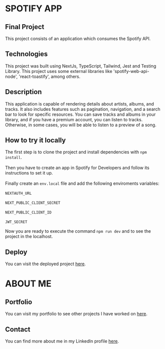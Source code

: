 # SPOTIFY APP

## Final Project

This project consists of an application which consumes the Spotify API.

## Technologies

This project was built using NextJs, TypeScript, Tailwind, Jest and Testing Library. This project uses some external libraries like 'spotify-web-api-node', 'react-toastify', among others.

## Description

This application is capable of rendering details about artists, albums, and tracks. It also includes features such as pagination, navigation, and a search bar to look for specific resources.
You can save tracks and albums in your library, and if you have a premium account, you can listen to tracks. Otherwise, in some cases, you will be able to listen to a preview of a song.

## How to try it locally

The first step is to clone the project and install dependencies with `npm install`. <br />
<br />
Then you have to create an app in Spotify for Developers and follow its instructions to set it up.<br /> 
<br />
Finally create an `env.local` file and add the following enviroments variables: <br />
<br />
`NEXTAUTH_URL`<br />
<br />
`NEXT_PUBLIC_CLIENT_SECRET`<br />
<br />
`NEXT_PUBLIC_CLIENT_ID`<br />
<br />
`JWT_SECRET`<br />

Now you are ready to execute the command `npm run dev` and to see the project in the localhost.

## Deploy

You can visit the deployed project <a href='https://spotifyproject.vercel.app/'>here</a>.

# ABOUT ME
## Portfolio

You can visit my portfolio to see other projects I have worked on <a href='https://portfolio-nicolasmilitello.vercel.app/'>here</a>.

## Contact
You can find more about me in my LinkedIn profile <a href='https://www.linkedin.com/in/nicolas-militello-full-stack/'>here</a>.